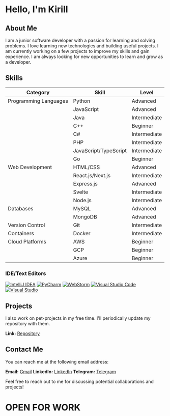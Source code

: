 # Hello, I'm Kirill

## About Me

I am a junior software developer with a passion for learning and solving problems. I love learning new technologies and
building useful projects. I am currently working on a few projects to improve my skills and gain experience. I am always
looking for new opportunities to learn and grow as a developer.

## Skills

| Category              | Skill                 | Level        |
|-----------------------|-----------------------|--------------|
| Programming Languages | Python                | Advanced     |
|                       | JavaScript            | Advanced     |
|                       | Java                  | Intermediate |
|                       | C++                   | Beginner     |
|                       | C#                    | Intermediate |
|                       | PHP                   | Intermediate |
|                       | JavaScript/TypeScript | Intermediate |
|                       | Go                    | Beginner     |
| Web Development       | HTML/CSS              | Advanced     |
|                       | React.js/Next.js      | Intermediate |
|                       | Express.js            | Advanced     |
|                       | Svelte                | Intermediate |
|                       | Node.js               | Intermediate |
| Databases             | MySQL                 | Advanced     |
|                       | MongoDB               | Advanced     |
| Version Control       | Git                   | Intermediate |
| Containers            | Docker                | Intermediate |
| Cloud Platforms       | AWS                   | Beginner     |
|                       | GCP                   | Beginner     |
|                       | Azure                 | Beginner     |

### IDE/Text Editors

[![IntelliJ IDEA](https://img.shields.io/badge/IntelliJ_IDEA-purple?style=for-the-badge&logo=intellij-idea)](#) [![PyCharm](https://img.shields.io/badge/PyCharm-07242c?style=for-the-badge&logo=pycharm)](#) [![WebStorm](https://img.shields.io/badge/WebStorm-11b1fe?style=for-the-badge&logo=webstorm)](#) [![Visual Studio Code](https://img.shields.io/badge/Visual_Studio_Code-blue?style=for-the-badge&logo=visual-studio-code)](#) [![Visual Studio](https://img.shields.io/badge/Visual_Studio-darkmagenta?style=for-the-badge&logo=visual-studio)](#)

## Projects

I also work on pet-projects in my free time. I'll periodically update my repository with them.

**Link:** [Repository](https://www.github.com/winicred/pet-projects)

## Contact Me

You can reach me at the following email address:

**Email:** [Gmail](mailto:kirya.goritskij@gmail.com)
**LinkedIn:** [LinkedIn](https://www.linkedin.com/in/kirill-goritski-876247283/)
**Telegram:** [Telegram](https://t.me/winicred)

Feel free to reach out to me for discussing potential collaborations and projects!

# OPEN FOR WORK
